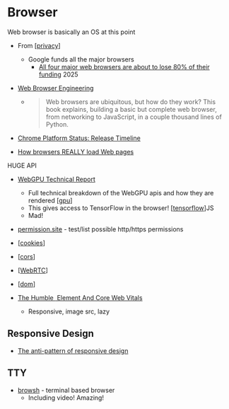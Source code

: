 Browser
=======

Web browser is basically an OS at this point

* From [[privacy]]
    * Google funds all the major browsers
        * [All four major web browsers are about to lose 80% of their funding](https://danfabulich.medium.com/all-four-major-web-browsers-are-about-to-lose-80-of-their-funding-0e42ceb358f1) 2025

* [Web Browser Engineering](https://browser.engineering/index.html)
    * > Web browsers are ubiquitous, but how do they work? This book explains, building a basic but complete web browser, from networking to JavaScript, in a couple thousand lines of Python.
* [Chrome Platform Status: Release Timeline](https://www.chromestatus.com/features/schedule)

* [How browsers REALLY load Web pages](https://fosdem.org/2025/schedule/event/fosdem-2025-4852-how-browsers-really-load-web-pages/)

HUGE API
* [WebGPU Technical Report](https://chromium.googlesource.com/chromium/src/+/main/docs/security/research/graphics/webgpu_technical_report.md)
    * Full technical breakdown of the WebGPU apis and how they are rendered [[gpu]]
    * This gives access to TensorFlow in the browser! [[tensorflow]]JS
    * Mad!

* [permission.site](https://permission.site/) - test/list possible http/https permissions
* [[cookies]]
* [[cors]]
* [[WebRTC]]
* [[dom]]
* [The Humble <img> Element And Core Web Vitals](https://www.smashingmagazine.com/2021/04/humble-img-element-core-web-vitals/)
    * Responsive, image src, lazy

Responsive Design
-----------------

* [The anti-pattern of responsive design](http://john.ankarstrom.se/responsive/)


TTY
---

* [browsh](https://github.com/browsh-org/browsh) - terminal based browser
    * Including video! Amazing!


[//begin]: # "Autogenerated link references for markdown compatibility"
[privacy]: privacy.md "Privacy"
[gpu]: gpu.md "GPU"
[tensorflow]: tensorflow.md "TensorFlow"
[cookies]: cookies.md "Cookies"
[cors]: cors.md "CORS"
[WebRTC]: WebRTC.md "WebRTC"
[dom]: dom.md "Document Object Model"
[//end]: # "Autogenerated link references"